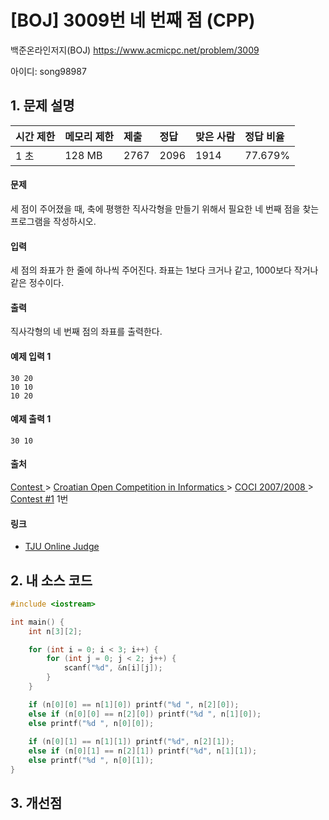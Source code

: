 # [BOJ] 3009번 네 번째 점 (CPP)

백준온라인저지(BOJ) https://www.acmicpc.net/problem/3009

아이디: song98987



## 1. 문제 설명

| 시간 제한 | 메모리 제한 | 제출 | 정답 | 맞은 사람 | 정답 비율 |
| :-------- | :---------- | :--- | :--- | :-------- | :-------- |
| 1 초      | 128 MB      | 2767 | 2096 | 1914      | 77.679%   |

#### 문제

세 점이 주어졌을 때, 축에 평행한 직사각형을 만들기 위해서 필요한 네 번째 점을 찾는 프로그램을 작성하시오.

#### 입력

세 점의 좌표가 한 줄에 하나씩 주어진다. 좌표는 1보다 크거나 같고, 1000보다 작거나 같은 정수이다.

#### 출력

직사각형의 네 번째 점의 좌표를 출력한다.



#### 예제 입력 1

```
30 20
10 10
10 20
```

#### 예제 출력 1

```
30 10
```



#### 출처

[Contest ](https://www.acmicpc.net/category/45)> [Croatian Open Competition in Informatics ](https://www.acmicpc.net/category/17)> [COCI 2007/2008 ](https://www.acmicpc.net/category/23)> [Contest #1](https://www.acmicpc.net/category/detail/100) 1번

#### 링크

- [TJU Online Judge](http://acm.tju.edu.cn/toj/showp2955.html)



## 2. 내 소스 코드

```C++
#include <iostream>

int main() {
	int n[3][2];

	for (int i = 0; i < 3; i++) {
		for (int j = 0; j < 2; j++) {
			scanf("%d", &n[i][j]);
		}
	}

	if (n[0][0] == n[1][0]) printf("%d ", n[2][0]);
	else if (n[0][0] == n[2][0]) printf("%d ", n[1][0]);
	else printf("%d ", n[0][0]);
	
	if (n[0][1] == n[1][1]) printf("%d", n[2][1]);
	else if (n[0][1] == n[2][1]) printf("%d", n[1][1]);
	else printf("%d ", n[0][1]);
}
```



## 3. 개선점

